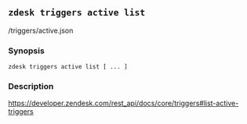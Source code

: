 ## `zdesk triggers active list`

/triggers/active.json

### Synopsis

    zdesk triggers active list [ ... ]

### Description

https://developer.zendesk.com/rest_api/docs/core/triggers#list-active-triggers

